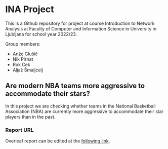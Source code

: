 # INA Project

This is a Github repository for project at course Introduction to Network Analysis at Faculty of Computer and Information Science in University in Ljubljana
for school year 2022/23.

Group members:
- Anže Glušič
- Nik Pirnat
- Rok Cek
- Aljaž Šmaljcelj

## Are modern NBA teams more aggressive to accommodate their stars?

In this project we are checking whether teams in the National Basketball Association (NBA) are currently more aggressive
to accommodate their star players than in the past.

### Report URL

Overleaf report can be edited at the [following link](https://www.overleaf.com/3672882658rqybshtmrmzj).
